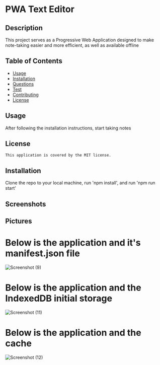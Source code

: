 # PWA Text Editor

  ## Description
  This project serves as a Progressive Web Application designed to make note-taking easier and more efficient, as well as available offline

  ## Table of Contents
  - [Usage](#usage)
  - [Installation](#installation)
  - [Questions](#questions)
  - [Test](#Test)
  - [Contributing](#contributing)
  - [License](#License)
  
  
  ## Usage
  After following the installation instructions, start taking notes

  ## License
    This application is covered by the MIT license.

  ## Installation
  Clone the repo to your local machine, run 'npm install', and run 'npm run start'

  ## Screenshots
  

  ## Pictures

  # Below is the application and it's manifest.json file

  ![Screenshot (9)](https://github.com/iangoodwin173/PWA-text-editor/assets/122403641/b0cca19e-37e3-410d-b8ec-db730b8d738c)


  # Below is the application and the IndexedDB initial storage

  ![Screenshot (11)](https://github.com/iangoodwin173/PWA-text-editor/assets/122403641/4c1bbb29-8007-454b-8d73-c332fb3561a1)

  # Below is the application and the cache

  ![Screenshot (12)](https://github.com/iangoodwin173/PWA-text-editor/assets/122403641/3ad6a7bd-fd53-49eb-8a59-2eef291c2161)

